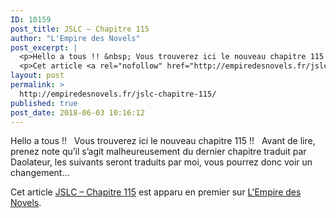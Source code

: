 ```yaml
---
ID: 10159
post_title: JSLC – Chapitre 115
author: "L'Empire des Novels"
post_excerpt: |
  <p>Hello a tous !! &nbsp; Vous trouverez ici le nouveau chapitre 115 !! &nbsp; Avant de lire, prenez note qu&rsquo;il s&rsquo;agit malheureusement du dernier chapitre traduit par Daolateur, les suivants seront traduits par moi, vous pourrez donc voir un changement&hellip;</p>
  <p>Cet article <a rel="nofollow" href="http://empiredesnovels.fr/jslc-chapitre-115/">JSLC &ndash; Chapitre 115</a> est apparu en premier sur <a rel="nofollow" href="http://empiredesnovels.fr/">L'Empire des Novels</a>.</p>
layout: post
permalink: >
  http://empiredesnovels.fr/jslc-chapitre-115/
published: true
post_date: 2018-06-03 10:16:12
---
```

<p>Hello a tous !! &#160; Vous trouverez ici le nouveau chapitre 115 !! &#160; Avant de lire, prenez note qu&#8217;il s&#8217;agit malheureusement du dernier chapitre traduit par Daolateur, les suivants seront traduits par moi, vous pourrez donc voir un changement&#8230;</p>
<p>Cet article <a rel="nofollow" href="http://empiredesnovels.fr/jslc-chapitre-115/">JSLC &#8211; Chapitre 115</a> est apparu en premier sur <a rel="nofollow" href="http://empiredesnovels.fr/">L&#039;Empire des Novels</a>.</p>